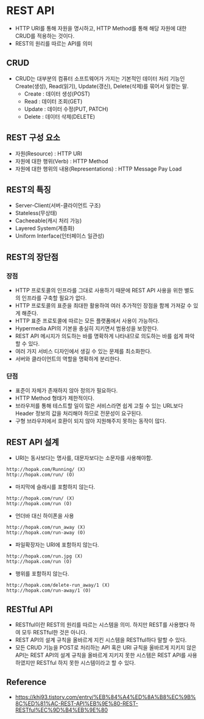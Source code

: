 # REST API

- HTTP URI를 통해 자원을 명시하고, HTTP Method를 통해 해당 자원에 대한 CRUD를 적용하는 것이다.
- REST의 원리를 따르는 API를 의미

## CRUD

- CRUD는 대부분의 컴퓨터 소프트웨어가 가지는 기본적인 데이터 처리 기능인 Create(생성), Read(읽기), Update(갱신), Delete(삭제)를 묶어서 일컫는 말.
  - Create : 데이터 생성(POST)
  - Read : 데이터 조회(GET)
  - Update : 데이터 수정(PUT, PATCH)
  - Delete : 데이터 삭제(DELETE)

## REST 구성 요소

- 자원(Resource) : HTTP URI
- 자원에 대한 행위(Verb) : HTTP Method
- 자원에 대한 행위의 내용(Representations) : HTTP Message Pay Load

## REST의 특징

- Server-Client(서버-클라이언트 구조)
- Stateless(무상태)
- Cacheeable(캐시 처리 가능)
- Layered System(계층화)
- Uniform Interface(인터페이스 일관성)

## REST의 장단점

### 장점

- HTTP 프로토콜의 인프라를 그대로 사용하기 때문에 REST API 사용을 위한 별도의 인프라를 구축할 필요가 없다.
- HTTP 프로토콜의 표준을 최대한 활용하여 여러 추가적인 장점을 함께 가져갈 수 있게 해준다.
- HTTP 표준 프로토콜에 따르는 모든 플랫폼에서 사용이 가능하다.
- Hypermedia API의 기본을 충실히 지키면서 범용성을 보장한다.
- REST API 메시지가 의도하는 바를 명확하게 나타내므로 의도하는 바를 쉽게 파악할 수 있다.
- 여러 가지 서비스 디자인에서 생길 수 있는 문제를 최소화한다.
- 서버와 클라이언트의 역할을 명확하게 분리한다.

### 단점

- 표준이 자체가 존재하지 않아 정의가 필요하다.
- HTTP Method 형태가 제한적이다.
- 브라우저를 통해 테스트할 일이 많은 서비스라면 쉽게 고칠 수 있는 URL보다 Header 정보의 값을 처리해야 하므로 전문성이 요구된다.
- 구형 브라우저에서 호환이 되지 않아 지원해주지 못하는 동작이 많다.

## REST API 설계

- URI는 동사보다는 명사를, 대문자보다는 소문자를 사용해야함.

```
http://hopak.com/Running/ (X)
http://hopak.com/run/ (O)
```

- 마지막에 슬래시를 포함하지 않는다.

```
http://hopak.com/run/ (X)
http://hopak.com/run (O)
```

- 언더바 대신 하이폰을 사용

```
http://hopak.com/run_away (X)
http://hopak.com/run-away (O)
```

- 파일확장자는 URI에 포함하지 않는다.

```
http://hopak.com/run.jpg (X)
http://hopak.com/run (O)
```

- 행위를 포함하지 않는다.

```
http://hopak.com/delete-run_away/1 (X)
http://hopak.com/run-away/1 (O)
```

## RESTful API

- RESTful이란 REST의 원리를 따르는 시스템을 의미. 하지만 REST를 사용했다 하여 모두 RESTful한 것은 아니다.
- REST API의 설계 규칙을 올바르게 지킨 시스템을 RESTful하다 말할 수 있다.
- 모든 CRUD 기능을 POST로 처리하는 API 혹은 URI 규칙을 올바르게 지키지 않은 API는 REST API의 설계 규칙을 올바르게 지키지 못한 시스템은 REST API를 사용하였지만 RESTful 하지 못한 시스템이라고 할 수 있다.

## Reference

- https://khj93.tistory.com/entry/%EB%84%A4%ED%8A%B8%EC%9B%8C%ED%81%AC-REST-API%EB%9E%80-REST-RESTful%EC%9D%B4%EB%9E%80
